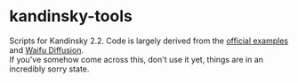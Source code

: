 # kandinsky-tools
Scripts for Kandinsky 2.2.
Code is largely derived from the [official examples](https://github.com/ai-forever/diffusers/blob/main/examples/kandinsky2_2_train/) and [Waifu Diffusion](https://github.com/harubaru/waifu-diffusion/).<br> If you've somehow come across this, don't use it yet, things are in an incredibly sorry state.
